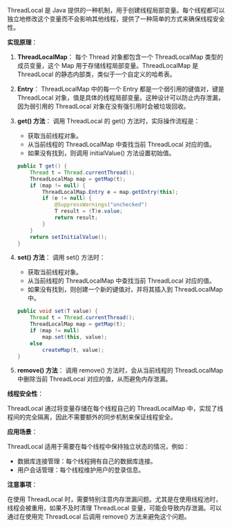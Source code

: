 ThreadLocal 是 Java 提供的一种机制，用于创建线程局部变量。每个线程都可以独立地修改这个变量而不会影响其他线程，提供了一种简单的方式来确保线程安全性。

**实现原理**：

1. **ThreadLocalMap**：
   每个 Thread 对象都包含一个 ThreadLocalMap 类型的成员变量，这个 Map 用于存储线程局部变量。ThreadLocalMap 是 ThreadLocal 的静态内部类，类似于一个自定义的哈希表。

2. **Entry**：
   ThreadLocalMap 中的每一个 Entry 都是一个弱引用的键值对，键是 ThreadLocal 对象，值是具体的线程局部变量。这种设计可以防止内存泄漏，因为弱引用的 ThreadLocal 对象在没有强引用时会被垃圾回收。

3. **get() 方法**：
   调用 ThreadLocal 的 get() 方法时，实际操作流程是：
    - 获取当前线程对象。
    - 从当前线程的 ThreadLocalMap 中查找当前 ThreadLocal 对应的值。
    - 如果没有找到，则调用 initialValue() 方法设置初始值。

   ```java
   public T get() {
       Thread t = Thread.currentThread();
       ThreadLocalMap map = getMap(t);
       if (map != null) {
           ThreadLocalMap.Entry e = map.getEntry(this);
           if (e != null) {
               @SuppressWarnings("unchecked")
               T result = (T)e.value;
               return result;
           }
       }
       return setInitialValue();
   }
   ```

4. **set() 方法**：
   调用 set() 方法时：
    - 获取当前线程对象。
    - 从当前线程的 ThreadLocalMap 中查找当前 ThreadLocal 对应的值。
    - 如果没有找到，则创建一个新的键值对，并将其插入到 ThreadLocalMap 中。

   ```java
   public void set(T value) {
       Thread t = Thread.currentThread();
       ThreadLocalMap map = getMap(t);
       if (map != null)
           map.set(this, value);
       else
           createMap(t, value);
   }
   ```

5. **remove() 方法**：
   调用 remove() 方法时，会从当前线程的 ThreadLocalMap 中删除当前 ThreadLocal 对应的值，从而避免内存泄漏。

**线程安全性**：

ThreadLocal 通过将变量存储在每个线程自己的 ThreadLocalMap 中，实现了线程间的完全隔离，因此不需要额外的同步机制来保证线程安全。

**应用场景**：

ThreadLocal 适用于需要在每个线程中保持独立状态的情况，例如：
- 数据库连接管理：每个线程拥有自己的数据库连接。
- 用户会话管理：每个线程维护用户的登录信息。

**注意事项**：

在使用 ThreadLocal 时，需要特别注意内存泄漏问题。尤其是在使用线程池时，线程会被重用，如果不及时清理 ThreadLocal 变量，可能会导致内存泄漏。可以通过在使用完 ThreadLocal 后调用 remove() 方法来避免这个问题。